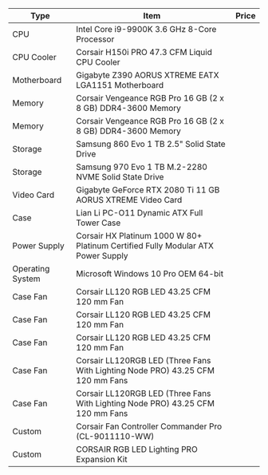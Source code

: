 <table class="pcpp-part-list">
  <thead>
    <tr>
      <th>Type</th>
      <th>Item</th>
      <th>Price</th>
    </tr>
  </thead>
  <tbody>
    <tr>
      <td class="pcpp-part-list-type">CPU</td>
      <td class="pcpp-part-list-item">Intel Core i9-9900K 3.6 GHz 8-Core Processor</td>
    </tr>
    <tr>
      <td class="pcpp-part-list-type">CPU Cooler</td>
      <td class="pcpp-part-list-item">Corsair H150i PRO 47.3 CFM Liquid CPU Cooler</td>
    </tr>
    <tr>
      <td class="pcpp-part-list-type">Motherboard</td>
      <td class="pcpp-part-list-item">Gigabyte Z390 AORUS XTREME EATX LGA1151 Motherboard</td>
    </tr>
    <tr>
      <td class="pcpp-part-list-type">Memory</td>
      <td class="pcpp-part-list-item">Corsair Vengeance RGB Pro 16 GB (2 x 8 GB) DDR4-3600 Memory</td>
    </tr>
    <tr>
      <td class="pcpp-part-list-type">Memory</td>
      <td class="pcpp-part-list-item">Corsair Vengeance RGB Pro 16 GB (2 x 8 GB) DDR4-3600 Memory</td>
    </tr>
    <tr>
      <td class="pcpp-part-list-type">Storage</td>
      <td class="pcpp-part-list-item">Samsung 860 Evo 1 TB 2.5" Solid State Drive</td>
    </tr>
    <tr>
      <td class="pcpp-part-list-type">Storage</td>
      <td class="pcpp-part-list-item">Samsung 970 Evo 1 TB M.2-2280 NVME Solid State Drive</td>
    </tr>
    <tr>
      <td class="pcpp-part-list-type">Video Card</td>
      <td class="pcpp-part-list-item">Gigabyte GeForce RTX 2080 Ti 11 GB AORUS XTREME Video Card</td>
    </tr>
    <tr>
      <td class="pcpp-part-list-type">Case</td>
      <td class="pcpp-part-list-item">Lian Li PC-O11 Dynamic ATX Full Tower Case</td>
    </tr>
    <tr>
      <td class="pcpp-part-list-type">Power Supply</td>
      <td class="pcpp-part-list-item">Corsair HX Platinum 1000 W 80+ Platinum Certified Fully Modular ATX Power Supply</td>
    </tr>
    <tr>
      <td class="pcpp-part-list-type">Operating System</td>
      <td class="pcpp-part-list-item">Microsoft Windows 10 Pro OEM 64-bit</td>
    </tr>
    <tr>
      <td class="pcpp-part-list-type">Case Fan</td>
      <td class="pcpp-part-list-item">Corsair LL120 RGB LED 43.25 CFM 120 mm Fan</td>
    </tr>
    <tr>
      <td class="pcpp-part-list-type">Case Fan</td>
      <td class="pcpp-part-list-item">Corsair LL120 RGB LED 43.25 CFM 120 mm Fan</td>
    </tr>
    <tr>
      <td class="pcpp-part-list-type">Case Fan</td>
      <td class="pcpp-part-list-item">Corsair LL120 RGB LED 43.25 CFM 120 mm Fan</td>
    </tr>
    <tr>
      <td class="pcpp-part-list-type">Case Fan</td>
      <td class="pcpp-part-list-item">Corsair LL120RGB LED (Three Fans With Lighting Node PRO) 43.25 CFM 120 mm Fans</td>
    </tr>
    <tr>
      <td class="pcpp-part-list-type">Case Fan</td>
      <td class="pcpp-part-list-item">Corsair LL120RGB LED (Three Fans With Lighting Node PRO) 43.25 CFM 120 mm Fans</td>
    </tr>
    <tr>
      <td class="pcpp-part-list-type">Custom</td>
      <td class="pcpp-part-list-item">Corsair Fan Controller Commander Pro (CL-9011110-WW)</td>
    </tr>
    <tr>
      <td class="pcpp-part-list-type">Custom</td>
      <td class="pcpp-part-list-item">CORSAIR RGB LED Lighting PRO Expansion Kit</td>
    </tr>
  </tbody>
</table>

